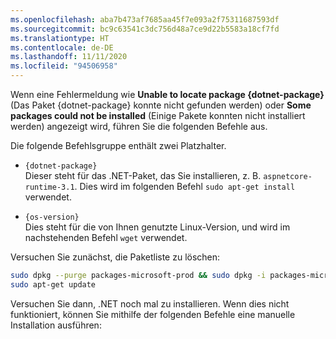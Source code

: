 ```yaml
---
ms.openlocfilehash: aba7b473af7685aa45f7e093a2f75311687593df
ms.sourcegitcommit: bc9c63541c3dc756d48a7ce9d22b5583a18cf7fd
ms.translationtype: HT
ms.contentlocale: de-DE
ms.lasthandoff: 11/11/2020
ms.locfileid: "94506958"
---
```


Wenn eine Fehlermeldung wie **Unable to locate package {dotnet-package}** (Das Paket {dotnet-package} konnte nicht gefunden werden) oder **Some packages could not be installed** (Einige Pakete konnten nicht installiert werden) angezeigt wird, führen Sie die folgenden Befehle aus.

Die folgende Befehlsgruppe enthält zwei Platzhalter.

- `{dotnet-package}`\
Dieser steht für das .NET-Paket, das Sie installieren, z. B. `aspnetcore-runtime-3.1`. Dies wird im folgenden Befehl `sudo apt-get install` verwendet.

- `{os-version}`\
Dies steht für die von Ihnen genutzte Linux-Version, und wird im nachstehenden Befehl `wget` verwendet.

Versuchen Sie zunächst, die Paketliste zu löschen:

```bash
sudo dpkg --purge packages-microsoft-prod && sudo dpkg -i packages-microsoft-prod.deb
sudo apt-get update
```

Versuchen Sie dann, .NET noch mal zu installieren. Wenn dies nicht funktioniert, können Sie mithilfe der folgenden Befehle eine manuelle Installation ausführen:
